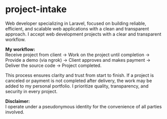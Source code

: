 # project-intake

Web developer specializing in Laravel, focused on building reliable, efficient, and scalable web applications with a clean and transparent approach.
I accept web development projects with a clear and transparent workflow.

**My workflow:**  
Receive project from client → Work on the project until completion → Provide a demo (via ngrok) → Client approves and makes payment → Deliver the source code → Project completed.

This process ensures clarity and trust from start to finish. If a project is canceled or payment is not completed after delivery, the work may be added to my personal portfolio. I prioritize quality, transparency, and security in every project.

**Disclaimer:**  
I operate under a pseudonymous identity for the convenience of all parties involved.
